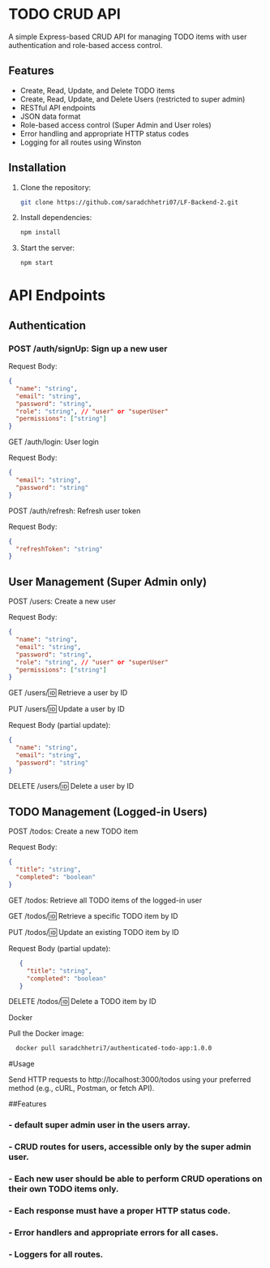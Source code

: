 # TODO CRUD API

A simple Express-based CRUD API for managing TODO items with user authentication and role-based access control.

## Features

- Create, Read, Update, and Delete TODO items
- Create, Read, Update, and Delete Users (restricted to super admin)
- RESTful API endpoints
- JSON data format
- Role-based access control (Super Admin and User roles)
- Error handling and appropriate HTTP status codes
- Logging for all routes using Winston

## Installation

1. Clone the repository:
   ```bash
   git clone https://github.com/saradchhetri07/LF-Backend-2.git
   
2. Install dependencies:
   ```bash
   npm install
   ```
3. Start the server:
   ```bash
   npm start
   ```
   
# API Endpoints

## Authentication
### POST /auth/signUp: Sign up a new user

Request Body:
   ```json
   {
     "name": "string",
     "email": "string",
     "password": "string",
     "role": "string", // "user" or "superUser"
     "permissions": ["string"]
   }
   ```
GET /auth/login: User login

Request Body:
   ```json
   {
     "email": "string",
     "password": "string"
   }
   ```
POST /auth/refresh: Refresh user token

Request Body:
   ```json
   {
     "refreshToken": "string"
   }
   ```
## User Management (Super Admin only)
POST /users: Create a new user

Request Body:
   ```json
   {
     "name": "string",
     "email": "string",
     "password": "string",
     "role": "string", // "user" or "superUser"
     "permissions": ["string"]
   }
   ```
GET /users/:id: Retrieve a user by ID

PUT /users/:id: Update a user by ID

Request Body (partial update):
   ```json
   {
     "name": "string",
     "email": "string",
     "password": "string"
   }
```
DELETE /users/:id: Delete a user by ID

## TODO Management (Logged-in Users)
POST /todos: Create a new TODO item

Request Body:
   ```json
   {
     "title": "string",
     "completed": "boolean"
   }
   ```

GET /todos: Retrieve all TODO items of the logged-in user

GET /todos/:id: Retrieve a specific TODO item by ID

PUT /todos/:id: Update an existing TODO item by ID

Request Body (partial update):
   ```json
      {
        "title": "string",
        "completed": "boolean"
      }
   ```
      
DELETE /todos/:id: Delete a TODO item by ID

Docker

Pull the Docker image:
 ``` bash
   docker pull saradchhetri7/authenticated-todo-app:1.0.0
 ```

#Usage

Send HTTP requests to http://localhost:3000/todos using your preferred method (e.g., cURL, Postman, or fetch API).

##Features

### - default super admin user in the users array.
### - CRUD routes for users, accessible only by the super admin user.
### - Each new user should be able to perform CRUD operations on their own TODO items only.
### - Each response must have a proper HTTP status code.
### - Error handlers and appropriate errors for all cases.
### - Loggers for all routes.
